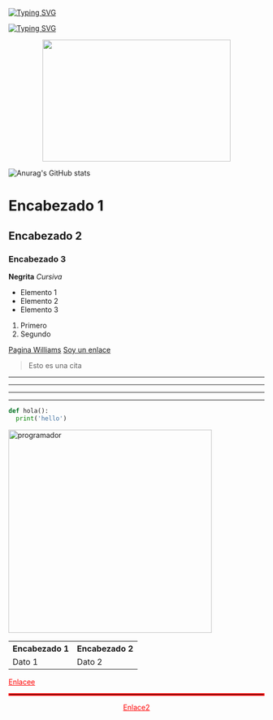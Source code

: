[![Typing SVG](https://readme-typing-svg.demolab.com?font=Fira+Code&pause=1000&color=00F737&random=false&width=435&lines=Hola%2C+Soy+Eli🐧;Un+programador+full+stack🤳)](https://git.io/typing-svg)

[![Typing SVG](https://readme-typing-svg.demolab.com?font=Fira+Code&weight=800&size=22&duration=4000&pause=500&color=24F700&background=FFFFFF00&random=false&width=435&lines=Hola+Mundo!;Soy+programador;Full+Stack)](https://git.io/typing-svg)

<p align="center">
<img src="https://c.tenor.com/p7IgwS17V0sAAAAC/rtj-rick-and-morty.gif" height="240" width="370">


![Anurag's GitHub stats](https://github-readme-stats.vercel.app/api?username=ElimelechLexpin&show_icons=true&theme=ambient_gradient&bg_color=000&text_color=aaa&title_color=f00)

<!-- ENCABEZADOS Markdown 
Utilizar ( # ) para crear encabezados de diferentes niveles
-->
# Encabezado 1
## Encabezado 2
### Encabezado 3

<!-- ESTILOS DE LETRAS -->
**Negrita**
*Cursiva*

<!-- LISTAS -->

- Elemento 1
- Elemento 2
- Elemento 3

1. Primero
2. Segundo

<!-- Enlaces
Debemos utilizar corchetes y parentesis para crear enlaces
-->
[Pagina Williams](https://williamscesar.ejaqlxpn.com/)
[Soy un enlace](https://google.com)

<!-- COLOCAR UNA IMAGEN
Debemos utilizar corchetes y parentesis, pero antes colocar un !
![textoAlternativo](url)
-->

<!-- CITAS -->
> Esto es una cita

<!-- LINEAS HORIZONTALES -->
---
---
---
---

 <!-- MOSTRAR CODIGO -->
```python
def hola():
  print('hello')
```

<!-- AHORA, CON HTML -->

<!-- IMAGEN -->
<img src='https://experienciajoven.com/wp-content/uploads/2023/01/que-hace-un-programador-web.gif' alt='programador' style="width:400px;">

<!-- TABLA -->
<table>
  <tr>
    <th>Encabezado 1</th>
    <th>Encabezado 2</th>
  </tr>
  <tr>
    <td>Dato 1</td>
    <td>Dato 2</td>
  </tr>
</table>

<!-- ENLACES HTML -->

<a href="https://www.google.com" style="color:rgb(255,0,0);">Enlacee</a>

<!-- LINEAS HORIZONTALES -->

<hr style="border:2px solid rgb(255,0,0);">

<!-- CONTENEDORES (NO DIV) y SI (P) -->

<p align="center">
  <a href="https://www.google.com" style="color:rgb(255,0,0);">Enlace2</a>
</p>











